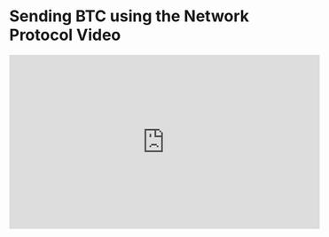 # Sending BTC using the Network Protocol Video

<iframe width="560" height="315" src="https://www.youtube.com/embed/0MGzcOxHjhg?rel=0" frameborder="0" allow="autoplay; encrypted-media" allowfullscreen></iframe>
